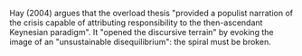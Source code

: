 Hay (2004) argues that the overload thesis "provided a populist narration of the crisis capable of attributing responsibility to the then-ascendant Keynesian paradigm". It "opened the discursive terrain" by evoking the image of an "unsustainable disequilibrium": the spiral must be broken.